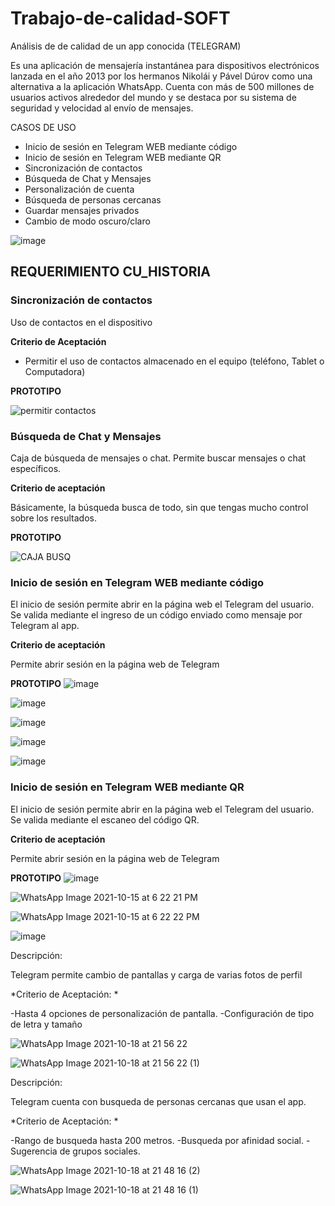 # Trabajo-de-calidad-SOFT
Análisis de de calidad de un app conocida (TELEGRAM)

Es una aplicación de mensajería instantánea para dispositivos electrónicos lanzada en el año 2013 por los hermanos Nikolái y Pável Dúrov como una alternativa a la aplicación WhatsApp.  Cuenta con más de 500 millones de usuarios activos alrededor del mundo y se destaca por su sistema de seguridad y velocidad al envío de mensajes.


CASOS DE USO 
- Inicio de sesión en Telegram WEB mediante código
- Inicio de sesión en Telegram WEB mediante QR
- Sincronización de contactos
- Búsqueda de Chat y Mensajes 
- Personalización de cuenta
- Búsqueda de personas cercanas
- Guardar mensajes privados
- Cambio de modo oscuro/claro

![image](https://user-images.githubusercontent.com/43693159/137981243-44899311-49b8-4df3-9102-81fdec1b85f9.png)




<h2>REQUERIMIENTO CU_HISTORIA </h2>
<h3> Sincronización de contactos </h3>
Uso de contactos en el dispositivo

**Criterio de Aceptación**
- Permitir el uso de contactos almacenado en el equipo (teléfono, Tablet o Computadora) 

**PROTOTIPO**

![permitir contactos](https://user-images.githubusercontent.com/43693159/137547822-d4c10525-47f8-488a-bbae-1352db18e1d5.jpg)


<h3> Búsqueda de Chat y Mensajes </h3>
Caja de búsqueda de mensajes o chat. Permite buscar mensajes o chat específicos. 

**Criterio de aceptación**

Básicamente, la búsqueda busca de todo, sin que tengas mucho control sobre los resultados.

**PROTOTIPO**

![CAJA BUSQ](https://user-images.githubusercontent.com/43693159/137548591-21ab8f9e-5ace-4d1b-a71a-fdbf27b58140.jpg)
 

<h3> Inicio de sesión en Telegram WEB mediante código </h3>
El inicio de sesión permite abrir en la página web el Telegram del usuario. Se valida mediante el ingreso de un código enviado como mensaje por Telegram al app.

**Criterio de aceptación**

Permite abrir sesión en la página web de Telegram

**PROTOTIPO**
![image](https://user-images.githubusercontent.com/61852890/137427712-94eff05b-1b72-49e8-9a9c-80ffc7024a5d.png)


![image](https://user-images.githubusercontent.com/61852890/137427655-ab6c13f2-0dff-4fb5-9dfc-6cebb9fadf20.png)


![image](https://user-images.githubusercontent.com/61852890/137426853-e988bbce-a4e2-4ba7-9884-6795cbfc45b9.png)

![image](https://user-images.githubusercontent.com/61852890/137427800-d6484210-620d-478f-b86a-81819084ef98.png)

![image](https://user-images.githubusercontent.com/61852890/137427840-1b835e28-f792-45eb-ae02-3940b789f3da.png)


<h3> Inicio de sesión en Telegram WEB mediante QR </h3>
El inicio de sesión permite abrir en la página web el Telegram del usuario. Se valida mediante el escaneo del código QR.

**Criterio de aceptación**

Permite abrir sesión en la página web de Telegram

**PROTOTIPO**
![image](https://user-images.githubusercontent.com/61852890/137563241-92ce0222-ef21-4afa-96fa-9d607647f102.png)

![WhatsApp Image 2021-10-15 at 6 22 21 PM](https://user-images.githubusercontent.com/61852890/137564004-d8639508-a3a9-4cf2-a2b8-0f4fad377c47.jpeg)

![WhatsApp Image 2021-10-15 at 6 22 22 PM](https://user-images.githubusercontent.com/61852890/137564011-59e800d9-ee5c-4810-bac3-898466244d68.jpeg)

![image](https://user-images.githubusercontent.com/61852890/137564045-a8649e05-5ef2-480c-82a8-38e28553230b.png)

Descripción:

Telegram permite cambio de pantallas y carga de varias fotos de perfil

*Criterio de Aceptación: *

-Hasta 4 opciones de personalización de pantalla.
-Configuración de tipo de letra y tamaño

![WhatsApp Image 2021-10-18 at 21 56 22](https://user-images.githubusercontent.com/79767881/138015125-13377db9-f1d7-4574-a1b3-d9023db67b45.jpeg)

![WhatsApp Image 2021-10-18 at 21 56 22 (1)](https://user-images.githubusercontent.com/79767881/138015145-fdf74b36-4a63-4d19-99e5-8658b3fe09a2.jpeg)

Descripción:

Telegram cuenta con busqueda de personas cercanas que usan el app.

*Criterio de Aceptación: *

-Rango de busqueda hasta 200 metros.
-Busqueda por afinidad social.
-Sugerencia de grupos sociales.

![WhatsApp Image 2021-10-18 at 21 48 16 (2)](https://user-images.githubusercontent.com/79767881/138015174-c103dec8-c34f-4875-8b68-f6c2719badc0.jpeg)

![WhatsApp Image 2021-10-18 at 21 48 16 (1)](https://user-images.githubusercontent.com/79767881/138015198-e663dad3-6fde-4cac-b895-57a8d38d6aee.jpeg)

